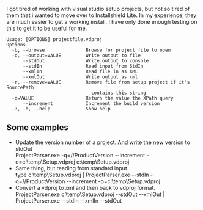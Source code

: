I got tired of working with visual studio setup projects, but not so tired of them that i wanted to move over to Installshield Lite.
In my experience, they are much easier to get a working install.  I have only done enough testing on this to get it to be useful for
me.

    Usage: [OPTIONS] projectfile.vdproj
    Options
      -b, --browse               Browse for project file to open
      -o, --output=VALUE         Write output to file
          --stdOut               Write output to console
          --stdIn                Read input from StdIn
          --xmlIn                Read file in as XML
          --xmlOut               Write output as xml
      -r, --remove=VALUE         Remove file from setup project if it's SourcePath
                                   contains this string
      -q=VALUE                   Return the value the XPath query
          --increment            Increment the build version
      -?, -h, --help             Show help

## Some examples   ##
* Update the version number of a project. And write the new version to stdOut  
    ProjectParser.exe -q=//ProductVersion --increment -o=c:\temp\Setup.vdproj c:\temp\Setup.vdproj
* Same thing, but reading from standard input.  
    type c:\temp\Setup.vdproj | ProjectParser.exe --stdIn -q=//ProductVersion --increment -o=c:\temp\Setup.vdproj
* Convert a vdproj to xml and then back to vdproj format.  
    ProjectParser.exe c:\temp\Setup.vdproj --stdOut --xmlOut | ProjectParser.exe --stdIn --xmlIn --stdOut

